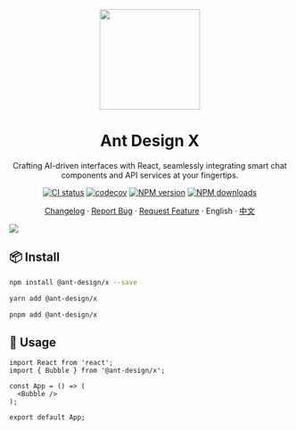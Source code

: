 <div align="center"><a name="readme-top"></a>

<img height="180" src="https://mdn.alipayobjects.com/huamei_iwk9zp/afts/img/A*1SDwSrOnSakAAAAAAAAAAAAADgCCAQ/original">

<h1>Ant Design X</h1>

Crafting AI-driven interfaces with React, seamlessly integrating smart chat components and API services at your fingertips.

[![CI status][github-action-image]][github-action-url]
[![codecov][codecov-image]][codecov-url]
[![NPM version][npm-image]][npm-url]
[![NPM downloads][download-image]][download-url]

[Changelog](./CHANGELOG.en-US.md) · [Report Bug][github-issues-bug-report] · [Request Feature][github-issues-feature-request] · English · [中文](./README-zh_CN.md)

[npm-image]: http://img.shields.io/npm/v/@ant-design/x.svg?style=flat-square
[npm-url]: http://npmjs.org/package/@ant-design/x
[github-action-image]: https://github.com/ant-design/x/actions/workflows/main.yml/badge.svg
[github-action-url]: https://github.com/ant-design/x/actions/workflows/main.yml
[codecov-image]: https://img.shields.io/codecov/c/github/ant-design/x/main.svg?style=flat-square
[codecov-url]: https://codecov.io/gh/ant-design/x/branch/main
[download-image]: https://img.shields.io/npm/dm/@ant-design/x.svg?style=flat-square
[download-url]: https://npmjs.org/package/@ant-design/x
[fossa-image]: https://app.fossa.io/api/projects/git%2Bgithub.com%2Fant-design%2Fant-design.svg?type=shield
[fossa-url]: https://app.fossa.io/projects/git%2Bgithub.com%2Fant-design%2Fant-design?ref=badge_shield
[help-wanted-image]: https://flat.badgen.net/github/label-issues/ant-design/x/help%20wanted/open
[help-wanted-url]: https://github.com/ant-design/x/issues?q=is%3Aopen+is%3Aissue+label%3A%22help+wanted%22
[twitter-image]: https://img.shields.io/twitter/follow/AntDesignUI.svg?label=Ant%20Design
[twitter-url]: https://twitter.com/AntDesignUI
[bundlesize-js-image]: https://img.badgesize.io/https:/unpkg.com/@ant-design/x/dist/antd-x.min.js?label=antd-x.min.js&compression=gzip&style=flat-square
[unpkg-js-url]: https://unpkg.com/browse/@ant-design/x/dist/antd-x.min.js
[bundlephobia-image]: https://badgen.net/bundlephobia/minzip/@ant-design/x?style=flat-square
[bundlephobia-url]: https://bundlephobia.com/package/@ant-design/x
[issues-helper-image]: https://img.shields.io/badge/using-actions--cool-blue?style=flat-square
[issues-helper-url]: https://github.com/actions-cool
[renovate-image]: https://img.shields.io/badge/renovate-enabled-brightgreen.svg?style=flat-square
[renovate-dashboard-url]: https://github.com/ant-design/x/issues/32498
[dumi-image]: https://img.shields.io/badge/docs%20by-dumi-blue?style=flat-square
[dumi-url]: https://github.com/umijs/dumi
[github-issues-bug-report]: https://github.com/ant-design/x/issues/new?template=bug-report.yml
[github-issues-feature-request]: https://github.com/ant-design/x/issues/new?template=bug-feature-request.yml
</div>

[![](https://user-images.githubusercontent.com/507615/209472919-6f7e8561-be8c-4b0b-9976-eb3c692aa20a.png)](https://ant.design)

## 📦 Install

```bash
npm install @ant-design/x --save
```

```bash
yarn add @ant-design/x
```

```bash
pnpm add @ant-design/x
```

## 🔨 Usage

```tsx
import React from 'react';
import { Bubble } from '@ant-design/x';

const App = () => (
  <Bubble />
);

export default App;
```
